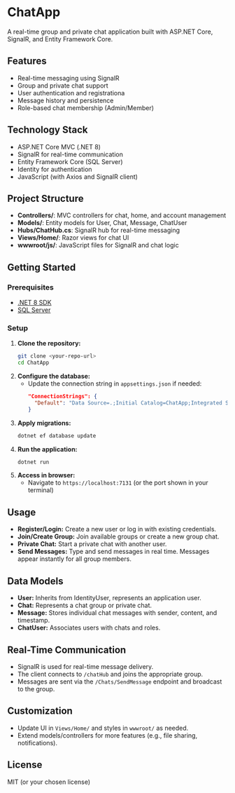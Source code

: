# ChatApp

A real-time group and private chat application built with ASP.NET Core, SignalR, and Entity Framework Core.

## Features
- Real-time messaging using SignalR
- Group and private chat support
- User authentication and registrationa
- Message history and persistence
- Role-based chat membership (Admin/Member)

## Technology Stack
- ASP.NET Core MVC (.NET 8)
- SignalR for real-time communication
- Entity Framework Core (SQL Server)
- Identity for authentication
- JavaScript (with Axios and SignalR client)

## Project Structure
- **Controllers/**: MVC controllers for chat, home, and account management
- **Models/**: Entity models for User, Chat, Message, ChatUser
- **Hubs/ChatHub.cs**: SignalR hub for real-time messaging
- **Views/Home/**: Razor views for chat UI
- **wwwroot/js/**: JavaScript files for SignalR and chat logic

## Getting Started

### Prerequisites
- [.NET 8 SDK](https://dotnet.microsoft.com/download)
- [SQL Server](https://www.microsoft.com/en-us/sql-server/sql-server-downloads)

### Setup
1. **Clone the repository:**
   ```bash
   git clone <your-repo-url>
   cd ChatApp
   ```
2. **Configure the database:**
   - Update the connection string in `appsettings.json` if needed:
     ```json
     "ConnectionStrings": {
       "Default": "Data Source=.;Initial Catalog=ChatApp;Integrated Security=True;Encrypt=True;Trust Server Certificate=True"
     }
     ```
3. **Apply migrations:**
   ```bash
   dotnet ef database update
   ```
4. **Run the application:**
   ```bash
   dotnet run
   ```
5. **Access in browser:**
   - Navigate to `https://localhost:7131` (or the port shown in your terminal)

## Usage
- **Register/Login:** Create a new user or log in with existing credentials.
- **Join/Create Group:** Join available groups or create a new group chat.
- **Private Chat:** Start a private chat with another user.
- **Send Messages:** Type and send messages in real time. Messages appear instantly for all group members.

## Data Models
- **User:** Inherits from IdentityUser, represents an application user.
- **Chat:** Represents a chat group or private chat.
- **Message:** Stores individual chat messages with sender, content, and timestamp.
- **ChatUser:** Associates users with chats and roles.

## Real-Time Communication
- SignalR is used for real-time message delivery.
- The client connects to `/chatHub` and joins the appropriate group.
- Messages are sent via the `/Chats/SendMessage` endpoint and broadcast to the group.

## Customization
- Update UI in `Views/Home/` and styles in `wwwroot/` as needed.
- Extend models/controllers for more features (e.g., file sharing, notifications).

## License
MIT (or your chosen license) 
